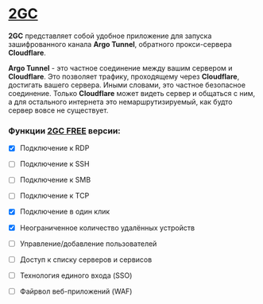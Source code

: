 # [2GC](https://2gc.ru)
**2GC** представляет собой удобное приложение для запуска зашифрованного канала **Argo Tunnel**, обратного прокси-сервера **Cloudflare**. 

**Argo Tunnel** - это частное соединение между вашим сервером и **Cloudflare**. Это позволяет трафику, проходящему через **Cloudflare**, достигать вашего сервера. Иными словами, это частное безопасное соединение. Только **Cloudflare** может видеть сервер и общаться с ним, а для остального интернета это немаршрутизируемый, как будто сервер вовсе не существует.

### Функции [2GC FREE](https://2gc.ru/#DOWNLOADS) версии:

- [x] Подключение к RDP
- [ ] Подключение к SSH
- [ ] Подключение к SMB
- [ ] Подключение к TCP
- [x] Подключение в один клик
- [x] Неограниченное количество удалённых устройств
- [ ] Управление/добавление пользователей
- [ ] Доступ к списку серверов и сервисов
- [ ] Технология единого входа (SSO)
- [ ] Файрвол веб-приложений (WAF)



